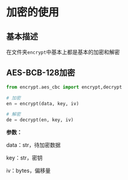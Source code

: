 # 加密的使用

## 基本描述

在文件夹`encrypt`中基本上都是基本的加密和解密

## AES-BCB-128加密

```python
from encrypt.aes_cbc import encrypt,decrypt

# 加密
en = encrypt(data, key, iv)

# 解密
de = decrypt(en, key, iv)
```
**参数：**

data：str，待加密数据

key：str，密钥

iv：bytes，偏移量
